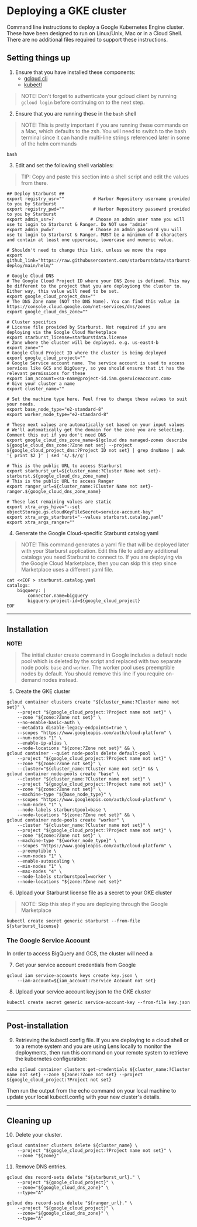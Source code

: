 # Deploying a GKE cluster
Command line instructions to deploy a Google Kubernetes Engine cluster. These have been designed to run on Linux/Unix, Mac or in a Cloud Shell. There are no additional files required to support these instructions.

## Setting things up

1. Ensure that you have installed these components:
    - [gcloud cli](https://cloud.google.com/sdk/docs/install)
    - [kubectl](https://kubernetes.io/docs/tasks/tools/install-kubectl/)

>NOTE!
Don't forget to authenticate your gcloud client by running `gcloud login` before continuing on to the next step.

2. Ensure that you are running these in the `bash` shell

>NOTE!
This is pretty important if you are running these commands on a Mac, which defaults to the zsh. You will need to switch to the bash terminal since it can handle multi-line strings referenced later in some of the helm commands

```shell
bash
```

3. Edit and set the following shell variables:

>TIP: Copy and paste this section into a shell script and edit the values from there.

```shell
## Deploy Starburst ##
export registry_usr=""           # Harbor Repository username provided to you by Starburst
export registry_pwd=""           # Harbor Repository passowrd provided to you by Starburst
export admin_usr=?              # Choose an admin user name you will use to login to Starburst & Ranger. Do NOT use 'admin'
export admin_pwd=?              # Choose an admin password you will use to login to Starburst & Ranger. MUST be a minimum of 8 characters and contain at least one uppercase, lowercase and numeric value.

# Shouldn't need to change this link, unless we move the repo
export github_link="https://raw.githubusercontent.com/starburstdata/starburst-deploy/main/helm/"

# Google Cloud DNS
# The Google Cloud Project ID where your DNS Zone is defined. This may be different to the project that you are deployiong the cluster to. Either way, this value will need to be set.
export google_cloud_project_dns=""
# The DNS Zone name (NOT the DNS Name). You can find this value in https://console.cloud.google.com/net-services/dns/zones
export google_cloud_dns_zone=""

# Cluster specifics
# License file provided by Starburst. Not required if you are deploying via the Google Cloud Marketplace
export starburst_license=starburstdata.license
# Zone where the cluster will be deployed. e.g. us-east4-b
export zone=""
# Google Cloud Project ID where the cluster is being deployed
export google_cloud_project=""
# Google Service account name. The service account is used to access services like GCS and BigQuery, so you should ensure that it has the relevant permissions for these
export iam_account=<sa-name@project-id.iam.gserviceaccount.com>
# Give your cluster a name
export cluster_name=""

# Set the machine type here. Feel free to change these values to suit your needs.
export base_node_type="e2-standard-8"
export worker_node_type="e2-standard-8"

# These next values are automatically set based on your input values
# We'll automatically get the domain for the zone you are selecting. Comment this out if you don't need DNS
export google_cloud_dns_zone_name=$(gcloud dns managed-zones describe ${google_cloud_dns_zone:?Zone not set} --project ${google_cloud_project_dns:?Project ID not set} | grep dnsName | awk '{ print $2 }' | sed 's/.$//g')

# This is the public URL to access Starburst
export starburst_url=${cluster_name:?Cluster Name not set}-starburst.${google_cloud_dns_zone_name}
# This is the public URL to access Ranger
export ranger_url=${cluster_name:?Cluster Name not set}-ranger.${google_cloud_dns_zone_name}

# These last remaining values are static
export xtra_args_hive="--set objectStorage.gs.cloudKeyFileSecret=service-account-key"
export xtra_args_starburst="--values starburst.catalog.yaml"
export xtra_args_ranger=""
```

4. Generate the Google Cloud-specific Starburst catalog yaml

>NOTE!
This command generates a yaml file that will be deployed later with your Starburst application. Edit this file to add any additional catalogs you need Starburst to connect to. If you are deploying via the Google Cloud Marketplace, then you can skip this step since Marketplace uses a different yaml file.

```shell
cat <<EOF > starburst.catalog.yaml
catalogs:
    bigquery: |
        connector.name=bigquery
        bigquery.project-id=${google_cloud_project}
EOF
```

---

## Installation

**NOTE!**
>The initial cluster create command in Google includes a default node pool which is deleted by the script and replaced with two separate node pools: `base` and `worker`. The worker pool uses preemptible nodes by default. You should remove this line if you require on-demand nodes instead.

5. Create the GKE cluster
```shell
gcloud container clusters create "${cluster_name:?Cluster name not set}" \
    --project "${google_cloud_project:?Project name not set}" \
    --zone "${zone:?Zone not set}" \
    --no-enable-basic-auth \
    --metadata disable-legacy-endpoints=true \
    --scopes "https://www.googleapis.com/auth/cloud-platform" \
    --num-nodes "1" \
    --enable-ip-alias \
    --node-locations "${zone:?Zone not set}" && \
gcloud container --quiet node-pools delete default-pool \
    --project "${google_cloud_project:?Project name not set}" \
    --zone "${zone:?Zone not set}" \
    --cluster="${cluster_name:?Cluster name not set}" && \
gcloud container node-pools create "base" \
    --cluster "${cluster_name:?Cluster name not set}" \
    --project "${google_cloud_project:?Project name not set}" \
    --zone "${zone:?Zone not set}" \
    --machine-type "${base_node_type}" \
    --scopes "https://www.googleapis.com/auth/cloud-platform" \
    --num-nodes "1" \
    --node-labels starburstpool=base \
    --node-locations "${zone:?Zone not set}" && \
gcloud container node-pools create "worker" \
    --cluster "${cluster_name:?Cluster name not set}" \
    --project "${google_cloud_project:?Project name not set}" \
    --zone "${zone:?Zone not set}" \
    --machine-type "${worker_node_type}" \
    --scopes "https://www.googleapis.com/auth/cloud-platform" \
    --preemptible \
    --num-nodes "1" \
    --enable-autoscaling \
    --min-nodes "1" \
    --max-nodes "4" \
    --node-labels starburstpool=worker \
    --node-locations "${zone:?Zone not set}"
```

6. Upload your Starburst license file as a secret to your GKE cluster

>NOTE: Skip this step if you are deploying through the Google Marketplace

```shell
kubectl create secret generic starburst --from-file ${starburst_license}
```

### The Google Service Account
In order to access BigQuery and GCS, the cluster will need a 

7. Get your service account credentials from Google
```shell
gcloud iam service-accounts keys create key.json \
    --iam-account=${iam_account:?Service Account not set}
```

8. Upload your service account key.json to the GKE cluster
```shell
kubectl create secret generic service-account-key --from-file key.json
```

---
## Post-installation

9. Retrieving the kubectl config file.
If you are deploying to a cloud shell or to a remote system and you are using Lens locally to monitor the deployments, then run this command on your remote system to retrieve the kubernetes configuration:

```shell
echo gcloud container clusters get-credentials ${cluster_name:?Cluster name not set} --zone ${zone:?Zone not set} --project ${google_cloud_project:?Project not set}
```

Then run the output from the echo command on your local machine to update your local kubectl.config with your new cluster's details.

---

## Cleaning up

10. Delete your cluster.
```shell
gcloud container clusters delete ${cluster_name} \
    --project "${google_cloud_project:?Project name not set}" \
    --zone "${zone}"
```

11. Remove DNS entries.
```shell
gcloud dns record-sets delete "${starburst_url}." \
    --project "${google_cloud_project}" \
    --zone="${google_cloud_dns_zone}" \
    --type="A"
```
```shell
gcloud dns record-sets delete "${ranger_url}." \
    --project "${google_cloud_project}" \
    --zone="${google_cloud_dns_zone}" \
    --type="A"
```